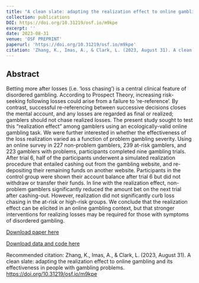 ```yaml
---
title: "A clean slate: adapting the realization effect to online gambling and its effectiveness in people with gambling problems"
collection: publications
DOI: https://doi.org/10.31219/osf.io/m9kpe
excerpt: ''
date: 2023-08-31
venue: 'OSF PREPRINT'
paperurl: 'https://doi.org/10.31219/osf.io/m9kpe'
citation: 'Zhang, K., Imas, A., & Clark, L. (2023, August 31). A clean slate: adapting the realization effect to online gambling and its effectiveness in people with gambling problems. https://doi.org/10.31219/osf.io/m9kpe'
---
```

## Abstract

Betting more after losses (i.e. ‘loss chasing’) is a central clinical feature of disordered gambling. According to Prospect Theory, increasing risk-seeking following losses could arise from a failure to ‘re-reference’. By contrast, successful re-referencing between successive decisions closes the mental account, and any losses are regarded as final or realized; gamblers should not chase realized losses. The present study sought to test this “realization effect” among gamblers using an ecologically-valid online gambling task. We were further interested in whether the effectiveness of the loss realization varied as a function of problem gambling severity. Using an online survey in 227 non-problem gamblers, 239 at-risk gamblers, and 223 gamblers with problems, participants completed nine gambling trials. After trial 6, half of the participants underwent a simulated realization procedure that entailed cashing out from the gambling website, and re-depositing their remaining funds on another website. Participants in the control group were shown their account balance after trial 6 but did not withdraw or transfer their funds. In line with the realization effect, non-problem gamblers significantly reduced the amount bet on the next trial after cashing-out. However, realization did not significantly curb loss chasing in the at-risk or high-risk groups. We conclude that the realization effect can be elicited in an online gambling context, but that stronger interventions for realizing losses may be required for those with symptoms of disordered gambling.

[Download paper here](https://doi.org/10.31219/osf.io/m9kpe)

[Download data and code here](https://osf.io/xsh6d/)

Recommended citation: Zhang, K., Imas, A., & Clark, L. (2023, August 31). A clean slate: adapting the realization effect to online gambling and its effectiveness in people with gambling problems. https://doi.org/10.31219/osf.io/m9kpe

